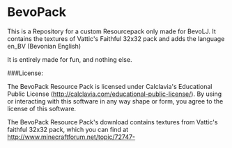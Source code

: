 BevoPack
========

This is a Repository for a custom Resourcepack only made for BevoLJ. It contains the textures of Vattic's Faithful 32x32 pack and adds the language en_BV (Bevonian English)

It is entirely made for fun, and nothing else.

###License:

The BevoPack Resource Pack is licensed under Calclavia's Educational Public License (http://calclavia.com/educational-public-license/). By using or interacting with this software in any way shape or form, you agree to the license of this software.

The BevoPack Resource Pack's download contains textures from Vattic's faithful 32x32 pack, which you can find at http://www.minecraftforum.net/topic/72747-